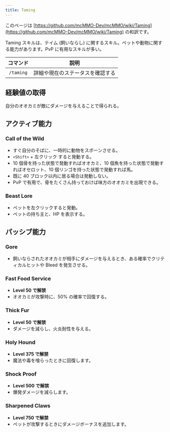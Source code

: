 ```yaml
---
title: Taming
---
```


このページは [https://github.com/mcMMO-Dev/mcMMO/wiki/Taming](https://github.com/mcMMO-Dev/mcMMO/wiki/Taming) の和訳です。

Taming スキルは、テイム (飼いならし) に関するスキル。ペットや動物に関する能力があります。PvP に有用なスキルが多い。

|コマンド|説明|
|:------:|:--:|
|`/taming`|詳細や現在のステータスを確認する|

## 経験値の取得
自分のオオカミが敵にダメージを与えることで得られる。

## アクティブ能力

### Call of the Wild
  * すぐ自分のそばに、一時的に動物をスポーンさせる。
  * `<Shift>` + 左クリック すると発動する。
  * 10 個骨を持った状態で発動すればオオカミ、10 個魚を持った状態で発動すればオセロット、10 個リンゴを持った状態で発動すれば馬。
  * 既に 40 ブロック以内に居る場合は発動しない。
  * PvP で有用で、骨をたくさん持っておけば味方のオオカミを出現できる。

### Beast Lore
  * ペットを左クリックすると発動。
  * ペットの持ち主と、HP を表示する。

## パッシブ能力

### Gore
  * 飼いならされたオオカミが相手にダメージを与えるとき、ある確率でクリティカルヒットや Bleed を発生させる。

### Fast Food Service
  * **Level 50 で解禁**
  * オオカミが攻撃時に、50% の確率で回復する。

### Thick Fur
  * **Level 50 で解禁**
  * ダメージを減らし、火炎耐性を与える。

### Holy Hound
  * **Level 375 で解禁**
  * 魔法や毒を喰らったときに回復します。

### Shock Proof
  * **Level 500 で解禁**
  * 爆発ダメージを減らします。

### Sharpened Claws
  * **Level 750 で解禁**
  * ペットが攻撃するときにダメージボーナスを追加します。


